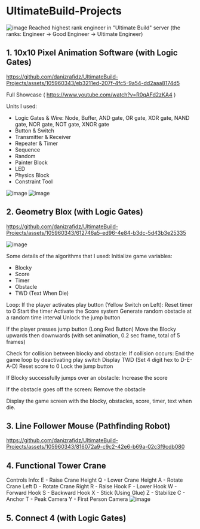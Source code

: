 # UltimateBuild-Projects

![image](https://github.com/danizrafidz/UltimateBuild-Projects/assets/105960343/c1fcf639-922d-4320-8ea8-78d9e2e78531)
Reached highest rank engineer in "Ultimate Build" server (the ranks: Engineer -> Good Engineer -> Ultimate Engineer)

## 1. 10x10 Pixel Animation Software (with Logic Gates)

https://github.com/danizrafidz/UltimateBuild-Projects/assets/105960343/eb3211ed-207f-4fc5-9a54-dd2aaa8174d5

Full Showcase ( https://www.youtube.com/watch?v=R0qAFd2zKA4 )

Units I used:
- Logic Gates & Wire: Node, Buffer, AND gate, OR gate, XOR gate, NAND gate, NOR gate, NOT gate, XNOR gate
- Button & Switch
- Transmitter & Receiver
- Repeater & Timer
- Sequence
- Random
- Painter Block
- LED
- Physics Block
- Constraint Tool

![image](https://github.com/danizrafidz/UltimateBuild-Projects/assets/105960343/a0dfc1a2-21d8-489c-82d1-73ffe25eb450)
![image](https://github.com/danizrafidz/UltimateBuild-Projects/assets/105960343/ca073e37-62cd-4e89-bb73-5841e2683a72)

## 2. Geometry Blox (with Logic Gates)
https://github.com/danizrafidz/UltimateBuild-Projects/assets/105960343/612746a5-ed96-4e84-b3dc-5d43b3e25335

![image](https://github.com/danizrafidz/UltimateBuild-Projects/assets/105960343/8e796a4d-f6b7-4c04-a3cc-88bab60d5df2)

Some details of the algorithms that I used:
Initialize game variables:
- Blocky
- Score
- Timer
- Obstacle
- TWD (Text When Die)

Loop:
If the player activates play button (Yellow Switch on Left):
    Reset timer to 0
    Start the timer
    Activate the Score system
    Generate random obstacle at a random time interval
    Unlock the jump button

If the player presses jump button (Long Red Button)
    Move the Blocky upwards then downwards (with set animation, 0.2 sec frame, total of 5 frames)

Check for collision between blocky and obstacle:
    If collision occurs:
        End the game loop by deactivating play switch
        Display TWD (Set 4 digit hex to D-E-A-D)
        Reset score to 0
        Lock the jump button

If Blocky successfully jumps over an obstacle:
    Increase the score

If the obstacle goes off the screen:
    Remove the obstacle

Display the game screen with the blocky, obstacles, score, timer, text when die.

## 3. Line Follower Mouse (Pathfinding Robot)
https://github.com/danizrafidz/UltimateBuild-Projects/assets/105960343/816072a9-c9c2-42e6-b69a-02c3f9cdb080

## 4. Functional Tower Crane
Controls Info:
E - Raise Crane Height
Q - Lower Crane Height
A - Rotate Crane Left
D - Rotate Crane Right
R - Raise Hook
F - Lower Hook
W - Forward Hook
S - Backward Hook
X - Stick (Using Glue)
Z - Stabilize
C - Anchor
T - Peak Camera
Y - First Person Camera
![image](https://github.com/danizrafidz/UltimateBuild-Projects/assets/105960343/fabd8b4e-2054-41f5-91dd-23f495dc07bf)

## 5. Connect 4 (with Logic Gates)


